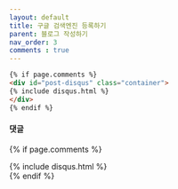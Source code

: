 ```yaml
---
layout: default
title: 구글 검색엔진 등록하기
parent: 블로그 작성하기
nav_order: 3
comments : true
---
```


```html
{% if page.comments %}
<div id="post-disqus" class="container">
{% include disqus.html %}
</div>
{% endif %}
```

#### 댓글

{% if page.comments %}
<div id="post-disqus" class="container">
{% include disqus.html %}
</div>
{% endif %}
